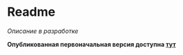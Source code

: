 # Readme

_Описание в разработке_

**Опубликованная первоначальная версия доступна [тут](https://dreadwood-rx2go.netlify.app)**
